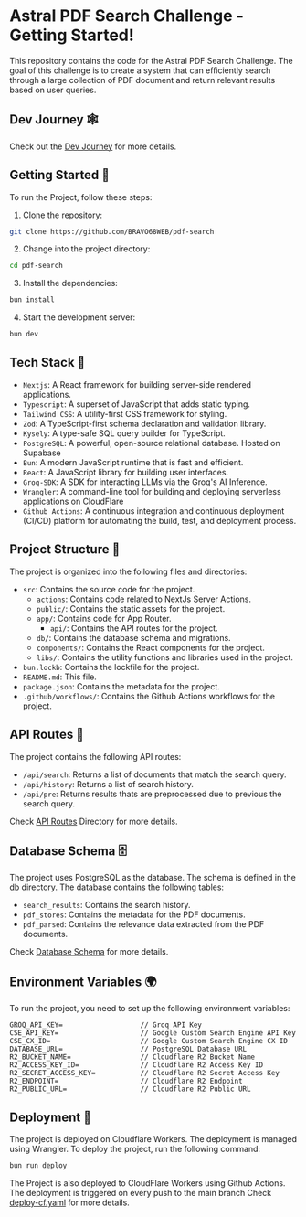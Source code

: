 # Astral PDF Search Challenge - Getting Started!

This repository contains the code for the Astral PDF Search Challenge. The goal of this challenge is to create a system that can efficiently search through a large collection of PDF document and return relevant results based on user queries.

## Dev Journey 🕸️

Check out the [Dev Journey](./dev-journey.md) for more details.

## Getting Started 🚀

To run the Project, follow these steps:

1. Clone the repository:

```bash
git clone https://github.com/BRAVO68WEB/pdf-search 
```

2. Change into the project directory:

```bash
cd pdf-search
```

3. Install the dependencies:

```bash
bun install
```

4. Start the development server:

```bash
bun dev
```

## Tech Stack 🔨

- `Nextjs`: A React framework for building server-side rendered applications.
- `Typescript`: A superset of JavaScript that adds static typing.
- `Tailwind CSS`: A utility-first CSS framework for styling.
- `Zod`: A TypeScript-first schema declaration and validation library.
- `Kysely`: A type-safe SQL query builder for TypeScript.
- `PostgreSQL`: A powerful, open-source relational database. Hosted on Supabase
- `Bun`: A modern JavaScript runtime that is fast and efficient.
- `React`: A JavaScript library for building user interfaces.
- `Groq-SDK`: A SDK for interacting LLMs via the Groq's AI Inference.
- `Wrangler`: A command-line tool for building and deploying serverless applications on CloudFlare
- `Github Actions`: A continuous integration and continuous deployment (CI/CD) platform for automating the build, test, and deployment process.

## Project Structure 📁

The project is organized into the following files and directories:

- `src`: Contains the source code for the project.
  - `actions`: Contains code related to NextJs Server Actions.
  - `public/`: Contains the static assets for the project.
  - `app/`: Contains code for App Router.
    - `api/`: Contains the API routes for the project.
  - `db/`: Contains the database schema and migrations.
  - `components/`: Contains the React components for the project.
  - `libs/`: Contains the utility functions and libraries used in the project.
- `bun.lockb`: Contains the lockfile for the project.
- `README.md`: This file.
- `package.json`: Contains the metadata for the project.
- `.github/workflows/`: Contains the Github Actions workflows for the project.

## API Routes 📡

The project contains the following API routes:

- `/api/search`: Returns a list of documents that match the search query.
- `/api/history`: Returns a list of search history.
- `/api/pre`: Returns results thats are preprocessed due to previous the search query.

Check [API Routes](./app/api) Directory for more details.

## Database Schema 🗄️

The project uses PostgreSQL as the database. The schema is defined in the [db](./src/db/) directory. The database contains the following tables:

- `search_results`: Contains the search history.
- `pdf_stores`: Contains the metadata for the PDF documents.
- `pdf_parsed`: Contains the relevance data extracted from the PDF documents.

Check [Database Schema](./types/database.d.ts) for more details.

## Environment Variables 🌍

To run the project, you need to set up the following environment variables:
```
GROQ_API_KEY=                   // Groq API Key
CSE_API_KEY=                    // Google Custom Search Engine API Key
CSE_CX_ID=                      // Google Custom Search Engine CX ID
DATABASE_URL=                   // PostgreSQL Database URL
R2_BUCKET_NAME=                 // Cloudflare R2 Bucket Name
R2_ACCESS_KEY_ID=               // Cloudflare R2 Access Key ID
R2_SECRET_ACCESS_KEY=           // Cloudflare R2 Secret Access Key
R2_ENDPOINT=                    // Cloudflare R2 Endpoint
R2_PUBLIC_URL=                  // Cloudflare R2 Public URL
```

## Deployment 🚀

The project is deployed on Cloudflare Workers. The deployment is managed using Wrangler. To deploy the project, run the following command:

```bash
bun run deploy
```

The Project is also deployed to CloudFlare Workers using Github Actions. The deployment is triggered on every push to the main branch
Check [deploy-cf.yaml](.github/workflows/deploy-cf.yaml) for more details.

